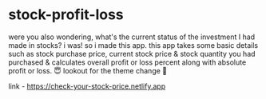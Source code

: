 # stock-profit-loss
 
 were you also wondering, what's the current status of the investment I had made in stocks? i was! so i made this app. this app takes some basic details such as stock purchase price, current stock price & stock quantity you had purchased & calculates overall profit or loss percent along with absolute profit or loss. 😇 lookout for the theme change 👀
 
 link - https://check-your-stock-price.netlify.app

